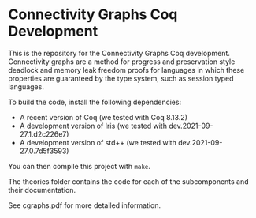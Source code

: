 # Connectivity Graphs Coq Development

This is the repository for the Connectivity Graphs Coq development.
Connectivity graphs are a method for progress and preservation style deadlock and memory leak freedom proofs for languages in which these properties are guaranteed by the type system, such as session typed languages.

To build the code, install the following dependencies:

* A recent version of Coq (we tested with Coq 8.13.2)
* A development version of Iris (we tested with dev.2021-09-27.1.d2c226e7)
* A development version of std++ (we tested with dev.2021-09-27.0.7d5f3593)

You can then compile this project with `make`.

The theories folder contains the code for each of the subcomponents and their documentation.

See cgraphs.pdf for more detailed information.
